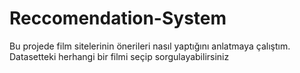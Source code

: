 # Reccomendation-System
Bu projede film sitelerinin önerileri nasıl yaptığını anlatmaya çalıştım. Datasetteki herhangi bir filmi seçip sorgulayabilirsiniz
